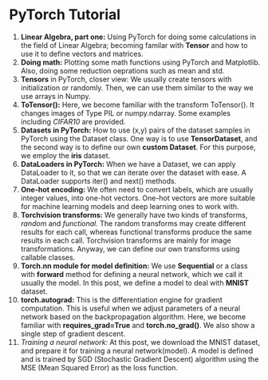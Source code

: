 # PyTorch Tutorial
1. **Linear Algebra, part one:** Using PyTorch for doing some calculations in the field of Linear Algebra; becoming familar with **Tensor** and how to use it to define vectors and matrices. 
2. **Doing math:** Plotting some math functions using PyTorch and Matplotlib. Also, doing some reduction oeprations such as mean and std.
3. **Tensors** in PyTorch, closer view: We usually create tensors with initialization or randomly. Then, we can use them similar to the way we use arrays in Numpy.
4. **ToTensor():** Here, we become familiar with the transform ToTensor(). It changes images of Type PIL or numpy.ndarray. Some examples including *CIFAR10* are provided.
5. **Datasets in PyTorch:** How to use (x,y) pairs of the dataset samples in PyTorch using the Dataset class. One way is to use **TensorDataset**, and the second way is to define our own **custom Dataset**. For this purpose, we employ the **iris** dataset.
6. **DataLoaders in PyTorch:** When we have a Dataset, we can apply DataLoader to it, so that we can iterate over the dataset with ease. A DataLoader supports iter() and next() methods.
7. **One-hot encoding:** We often need to convert labels, which are usually integer values, into one-hot vectors. One-hot vectors are more suitable for machine learning models and deep learning ones to work with.
8. **Torchvision transforms:** We generally have two kinds of transforms, *random* and *functional*. The random transforms may create different results for each call, whereas functional transforms produce the same results in each call. Torchvision transforms are mainly for image transformations. Anyway, we can define our own transforms using callable classes.
9. **Torch.nn module for model definition:** We use **Sequential** or a class with **forward** method for defining a neural network, which we call it usually the model. In this post, we define a model to deal with **MNIST** dataset.
10. **torch.autograd:** This is the differentiation engine for gradient computation. This is useful when we adjust parameters of a neural network based on the backpropagation algorithm. Here, we become familiar with **requires_grad=True** and **torch.no_grad()**. We also show a single step of gradient descent.
11. **Training a neural network*:* At this post, we download the MNIST dataset, and prepare it for training a neural network(model). A model is defined and is trained by SGD (Stochastic Gradient Descent) algorithm using the MSE (Mean Squared Error) as the loss function.